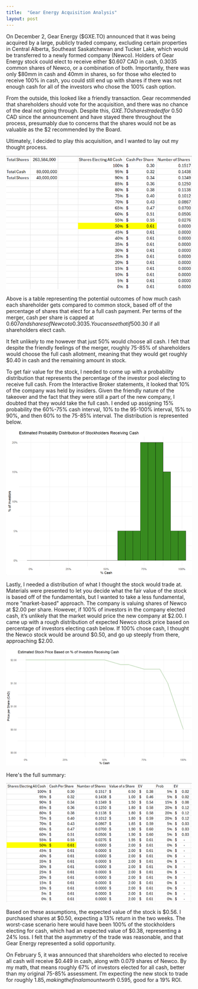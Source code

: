 ```yaml
---
title:  "Gear Energy Acquisition Analysis"
layout: post
---
```

On December 2, Gear Energy ($GXE.TO) announced that it was being acquired by a large, publicly traded company, excluding certain properties in Central Alberta, Southeast Saskatchewan and Tucker Lake, which would be transferred to a newly formed company (Newco). Holders of Gear Energy stock could elect to receive either $0.607 CAD in cash, 0.3035 common shares of Newco, or a combination of both. Importantly, there was only $80mm in cash and 40mm in shares, so for those who elected to receive 100% in cash, you could still end up with shares if there was not enough cash for all of the investors who chose the 100% cash option.   

From the outside, this looked like a friendly transaction. Gear recommended that shareholders should vote for the acquisition, and there was no chance of the deal not going through. Despite this, $GXE.TO shares traded for ~$0.50 CAD since the announcement and have stayed there throughout the process, presumably due to concerns that the shares would not be as valuable as the $2 recommended by the Board.  

Ultimately, I decided to play this acquisition, and I wanted to lay out my thought process.  

![](/assets/photos/gxe1.png)  

Above is a table representing the potential outcomes of how much cash each shareholder gets compared to common stock, based off of the percentage of shares that elect for a full cash payment. Per terms of the merger, cash per share is capped at $0.607 and shares of Newco to 0.3035. You can see that if 50% of shareholders elect all cash, they would get the full cash payment, and that decreases all the way down to ~$0.30 if all shareholders elect cash.  

It felt unlikely to me however that just 50% would choose all cash. I felt that despite the friendly feelings of the merger, roughly 75-85% of shareholders would choose the full cash allotment, meaning that they would get roughly $0.40 in cash and the remaining amount in stock.  

To get fair value for the stock, I needed to come up with a probability distribution that represents the percentage of the investor pool electing to receive full cash. From the Interactive Broker statements, it looked that 10% of the company was held by insiders. Given the friendly nature of the takeover and the fact that they were still a part of the new company, I doubted that they would take the full cash. I ended up assigning 15% probability the 60%-75% cash interval, 10% to the 95-100% interval, 15% to 90%, and then 60% to the 75-85% interval. The distribution is represented below.

![](/assets/photos/gxe2.png)  

Lastly, I needed a distribution of what I thought the stock would trade at. Materials were presented to let you decide what the fair value of the stock is based off of the fundamentals, but I wanted to take a less fundamental, more “market-based" approach. The company is valuing shares of Newco at $2.00 per share. However, if 100% of investors in the company elected cash, it’s unlikely that the market would price the new company at $2.00. I came up with a rough distribution of expected Newco stock price based on percentage of investors electing cash below. If 100% chose cash, I thought the Newco stock would be around $0.50, and go up steeply from there, approaching $2.00.  

![](/assets/photos/gxe3.png)  

Here's the full summary:   

![](/assets/photos/gxe4.png)  

Based on these assumptions, the expected value of the stock is $0.56. I purchased shares at $0.50, expecting a 13% return in the two weeks. The worst-case scenario here would have been 100% of the stockholders electing for cash, which had an expected value of $0.38, representing a 24% loss. I felt that the asymmetry of the trade was reasonable, and that Gear Energy represented a solid opportunity.  

On February 5, it was announced that shareholders who elected to receive all cash will receive $0.449 in cash, along with 0.079 shares of Newco. By my math, that means roughly 67% of investors elected for all cash, better than my original 75-85% assessment. I’m expecting the new stock to trade for roughly $1.85, making the final amount worth ~$0.595, good for a 19% ROI.  
